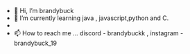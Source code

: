 - 👋 Hi, I’m brandybuck
- 🌱 I’m currently learning java , javascript,python and C.
-
- 📫 How to reach me ... discord - brandybuckk , instagram - brandybuck_19
<!---
darkraider01/darkraider01 is a ✨ special ✨ repository because its `README.md` (this file) appears on your GitHub profile.
You can click the Preview link to take a look at your changes.
--->



